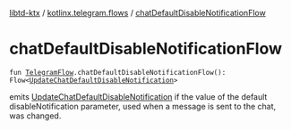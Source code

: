 [libtd-ktx](../index.md) / [kotlinx.telegram.flows](index.md) / [chatDefaultDisableNotificationFlow](./chat-default-disable-notification-flow.md)

# chatDefaultDisableNotificationFlow

`fun `[`TelegramFlow`](../kotlinx.telegram.core/-telegram-flow/index.md)`.chatDefaultDisableNotificationFlow(): Flow<`[`UpdateChatDefaultDisableNotification`](https://tdlibx.github.io/td/docs/org/drinkless/td/libcore/telegram/TdApi.UpdateChatDefaultDisableNotification.html)`>`

emits [UpdateChatDefaultDisableNotification](https://tdlibx.github.io/td/docs/org/drinkless/td/libcore/telegram/TdApi.UpdateChatDefaultDisableNotification.html) if the value of the default disableNotification
parameter, used when a message is sent to the chat, was changed.

